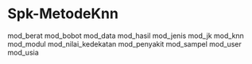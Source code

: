 # Spk-MetodeKnn
mod_berat
mod_bobot
mod_data
mod_hasil
mod_jenis
mod_jk
mod_knn
mod_modul
mod_nilai_kedekatan
mod_penyakit
mod_sampel
mod_user
mod_usia
